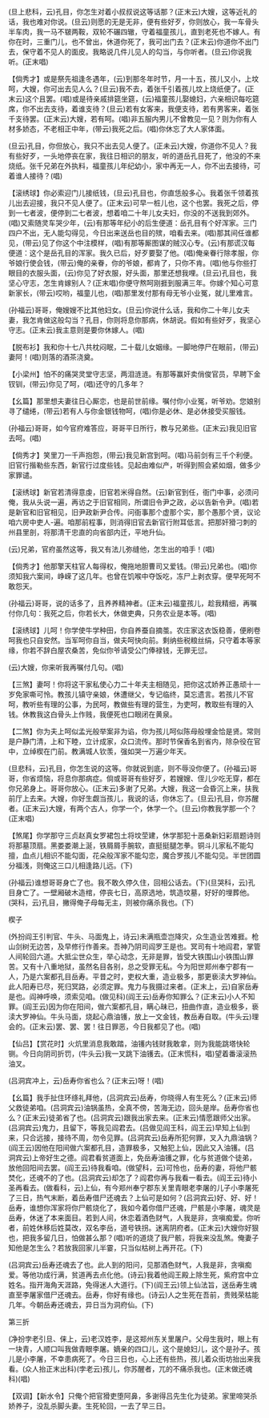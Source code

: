 <!-- { "loadSidebar": true } -->
(旦上悲科，云)孔目，你怎生对着小叔叔说这等话那？(正末云)大嫂，这等近礼的话，我也难对你说。(旦云)则愿的无是无非，便有些好歹，你则放心，我一车骨头半车肉，我一马不皲两鞍，双轮不碾四辙，守着福童孩儿，直到老死也不嫁人。有你在时，三重门儿，也不曾出，休道你死了，我可出门去？(正末云)你道你不出门去，保守着不见人的面皮。我略说几件儿见人的勾当，与你听者。(旦云)你说我听。(正末唱)

【倘秀才】或是祭先祖逢冬遇年，(云)到那冬年时节，月一十五，孩儿又小，上坟呵，大嫂，你可出去见人么？(旦云)我不去，着张千引着孩儿坟上烧纸便了。(正末云)这个且罢。(唱)或是待亲戚排筵坐筵，(云)福童孩儿娶媳妇，六亲相识每吃筵席，你不出去支待，着谁支待？(旦云)若有女客来，我便支待，若有男客来，着张千支待罢。(正末云)大嫂，若有呵。(唱)非五服内男儿不曾教见一见？则为你有人材多娇态，不老相正中年，(带云)我死之后。(唱)你休忘了大人家体面。

(旦云)孔目，你但放心，我只不出去见人便了。(正未云)大嫂，你道你不见人？我有些好歹，一头地停丧在家，我往日相识的朋友，听的道岳孔目死了，他没的不来烧纸。张千兄弟在外执料，福童孩儿年纪幼小，家中再无一人，你不出去接待，可着谁人接待？(唱)

【滚绣球】你必索迎门儿接纸钱，(旦云)孔目也，你直恁般多心。我着张千领着孩儿出去迎接，我只不见人便了。(正末云)可早一桩儿也，这个也罢。我死之后，停到一七者波，便停到二七者波，想着咱二十年儿女夫妇，你没的不送我到郊外。(唱)又索随灵车哭少年，(云)有那等年纪小的后生便道：岳孔目有个好浑家。三门四户不出，无人能勾得见，今日出来送岳也目的殡，咱看去来。(唱)那其间任谁都见，(带云)见了你这个中注模样，(唱)有那等厮图谋的贼汉心专。(云)有那谎汉每便道：这个是岳孔目的浑家。我久已后，好歹要娶了他。(唱)俺亲眷行除孝服，你爷娘行使会钱，(带云)俺的亲眷，你的爷娘，都肯了，只你不肯。(唱)他与你些打眼目的衣服头面，(云)你见了好衣服，好头面，那里还想我哩。(旦云)孔目也，我坚心守志，怎生肯嫁别人？(正末唱)你便守熬呵刚捱到服满三年。你嫁个知心可意新家长，(带云)哎哟，福童儿也，(唱)那里发付那有母无爷小业冤，就儿里难言。

(孙福云)哥哥，俺嫂嫂不比其他妇女。(旦云)你说什么话，我和你二十年儿女夫妻，我怎肯做这般勾当？孔目，你则将息你那病，休胡说。假如有些好歹，我坚心守志。(正末云)我主意则是要你休嫁人。(唱)

【脱布衫】我和你十七八共枕闷眠，二十载儿女姻缘。一脚地停尸在眼前，(带云)妻阿！(唱)则落的酒茶浇奠。

【小梁州】怕不的痛哭灵堂守志坚，两泪涟涟。有那等赢奸卖俏俊官员，早聘下金钗钏，(带云)你见了呵，(唱)还守的几多年？

【幺篇】那里想夫妻往日心厮恋，也是前世前缘。嘱付你小业冤，听爷劝。您娘别寻了缱绻，(带云)若有人与你金银钱物呵，(唱)你是必休、是必休接受买服钱。

(孙福云)哥哥，如今官府难答应，哥哥平日所行，教与兄弟些。(正末云)我见旧官去呵。(唱)

【倘秀才】笑里刀一千声抱怨，(带云)我见新宫到呵。(唱)马前剑有三千个利便。旧官行揩勒些东西，新官行过度些钱。见起由难似产，听得到照会紧如烟，做多少家罪谴。

【滚绣球】新官若清得意虔，旧官若米得自然。(云)新官到任，衙门中事，必须问俺，我从头说一遍，再访之于旧官相同，所谓旧令尹之政，必以告新令尹。(唱)若是新官和旧官相见，旧尹政新尹合传。问衙事那个虚那个实，那个愚那个贤，议论咱六房中吏人-遍。咱那前程事，则消得旧官去新官行附耳低言。把那奸猾刁刺的州县里剖，将那清干忠直的向省部内迁，平地升仙。

(云)兄弟，官府虽然这等，我又有法儿弥缝他，怎生出的咱手！(唱)

【倘秀才】他那擎天柱官人每得权，俺拖地胆曹司又爱钱。(带云)兄弟也。(唱)你须知我六案间，峥嵘了这几年。也曾在饥喉中夺饭吃，冻尸上剥衣穿。便早死呵不敢怨天。

(孙福云)哥哥，说的话多了，且养养精神者。(正末云)福童孩儿，趁我精细，再嘱付你几句：我死之后，你若长大，休做吏典，只务农业是本等。(唱)

【滚绣球】儿呵！你学使牛学种田，你自养蚕自摘茧。农庄家这衣饭稳善，便刷卷呵我也只自安然。当军呵你自当，做夫呵快向前。剩纳些税粮丝绢，只守着本等家缘，你若不辞白屋农桑苦，免似你爷请受公门俸禄钱，无罪无愆。

(云)大嫂，你来听我再嘱付几句。(唱)

【三煞】妻呵！你将这干家私使心力二十年夫主相随见，把你这忒娇养正愚顽十一岁免家嘶可怜。教孩儿镇守亲娘，休遭继父，专记临终，莫忘遗言。若孩儿不官呵，教听些有理的公事，为民呵，教做些有理的营生，为吏呵，教取些有理的入钱。休教我这白骨头上作贱，我便死也口眼闭在黄泉。

【二煞】你为夫上呵似孟光般举案非为谄，你为孩儿呵似陈母般埋金恰是贤。常则是户静门清，上和下睦，立计成家，众口流传。那时节保香名到省内，除杂役在官中，立绰楔在门前。教满城人钦羡，强如哭一万遍少年天。

(旦悲科，云)孔目，你怎生说的这等。你就说到底，则不辱没你便了。(孙福云)哥哥，你省烦恼，将息你那病症。倘或哥哥有些好歹，若嫂嫂、侄儿少吃无穿，都在你兄弟身上。哥哥你放心。(正末云)多谢了兄弟。大嫂，我这一会昏沉上来，扶我前厅上去来。大嫂，你好生觑当孩儿，我说的话，你休忘了。(旦云)孔目，你苏醒者。(正末云)大嫂，有两个古人，你学一个，休学一个。(旦云)你教我学那一个？(正末唱)

【煞尾】你学那守三贞赵真女罗裙包土将坟茔建，休学那犯十恶桑新妇彩扇题诗则将那墓顶扇。黑娄娄潮上涎，铁屑屑手腕软，直挺挺腿怎拳。铜斗儿家私不能勾擅，血点儿相识不能勾面，花朵般浑家不能勾恋，魔合罗孩儿不能勾见。半世团圆分福浅，则俺这三口儿相逢路儿远。(下)

(孙福云)谁想哥哥身亡了也。我不敢久停久住，回相公话去。(下)(旦哭科，云)孔目身亡了。一壁厢破木造棺，停丧七日，高原选地，筑造坟墓，好好的埋葬他。(哭科，云)孔目，撇得俺子母每无主，则被你痛杀我也。(下)

楔子

(外扮阎王引判官、牛头、马面鬼上，诗云)未满瓶壶岂降灾，众生造业苦难捱。枪山剑树无边苦，及早修行作善来。吾神乃阴司阎罗王是也。冥司有十地阎君，掌管人间轮回六道。大抵尘世众生，举心动念，无非是罪，皆受大铁围山小铁围山罪苦。又有十八重地狱，虽然名目各别，总之受罪无私。今为阳世郑州奉宁郡有一人，乃是六案都孔目岳寿。平昔之时，吏权大重，造业极多，那更亵渎大罗神仙。此人阳寿已尽，死归冥路，必须定罪。鬼力与我摄过来者。(正末上，云)自家岳寿是也。阎神呼唤，须索见咱。(做见科)(阎王云)岳寿你知罪么？(正末云)小人不知罪。(阎王云)因为你在阳间，做六案都孔目，瞒心昧已，扭曲作直，造业极多，亵渎大罗神仙。牛头马面，烧起心鼎油镬，放上一文金钱，教岳寿自取。(牛头云)理会的。(正末云)罢、罢、罢！往日罪恶，今日我都见了也。(唱)

【仙吕】【赏花时】火炕里消息我敢踏，油镬内钱财我敢拿，则为我能跳塔快轮铡。今日向阴司折罚，(牛头云)我一叉跳下油镬去。(正末慌科，唱)望着番滚滚热油叉。

(吕洞宾冲上，云)岳寿你省也么？(正末云)呀！(唱)

【幺篇】我手扯住环绦礼拜他，(吕洞宾云)岳寿，你晓得人有生死么？(正末云)师父救徒弟咱。(吕洞宾云)油锅虽热，全真不傍，苦海无边，回头是岸。岳寿你省也么？(正末云)徒弟省了也。(吕洞宾云)跟我出家去来。(正末云)情愿跟师父出家。(吕洞宾云)鬼力，且留下，等我见阎君去。(吕做见阎王科，阎王云)早知上仙到来，只合远接，接待不周，勿令见罪。(吕洞宾云)岳寿所犯何罪，叉入九鼎油锅？(阎王云)因他在阳间做六案都孔目，造罪极多，又触犯上仙，因此又入油镬。(吕洞宾云)上帝好生之德。阎君看贫道面上，免岳寿油镬之罪，化与贫道做个徒弟，放他回阳间去罢。(阎王云)待我看咱。(做望科，云)可怜也，岳寿的妻，将他尸骸焚化，还魂不的了也。(吕洞宾云)却怎了？阎君你再与我看一看去。(阎王云)待小圣再看去。(做看科，云)上仙，有今郑州奉宁郡东关里青眼老李屠的儿子小李屠死了三日，热气末断，着岳寿借尸还魂去？上仙可是如何？(吕洞宾云)好、好、好！岳寿，谁想你浑家将你尸骸烧化了，我如今着你借尸还魂，尸骸是小李屠，魂灵是岳寿，休迷了本来面目。若到人间，休恋着酒色财气，人我是非，贪嗔痴爱。你听者，前姓休移后姓莫改，双名李岳，道号铁拐。迷离阴府者。(正末云)大嫂你好狠也，把我多留几日，怕做甚么那？(唱)听的道烧了我尸骸，将我来没乱煞。俺妻子知他是怎生么？若放我回家儿半霎，只当似枯树上再开花。(下)

(吕洞宾云)岳寿还魂去了也。此人到的阳问，见那酒色财气，人我是非，贪嗔痴爱。等他功成行满，贫道再去点化他。(诗云)我着他阎王殿上除生死，紫府宫中立姓名。指开海角天涯路，免得迷人大道行。(下)(阎王云)领上仙法旨，送岳寿生魂直至李屠家借尸还魂去。岳寿，你好有缘也。(诗云)人之生死在吾前，贵贱荣枯能几年。今朝岳寿还魂去，异日当为洞府仙。(下)

第三折

(净扮孛老引旦、俫上，云)老汉姓李，是这郑州东关里屠户。父母生我时，眼上有一块青，人顺口叫我做青眼李屠。嫡亲的四口儿，这个是媳妇儿，这个是孙子。孩儿是小李屠，不幸患病死了。今日三日也，心上还有些热，孩儿着众街坊抬出来我看。(众人抬正末出科)(孛老云)孩儿，你苏醒者，兀的不痛杀我也。(正末做还魂科)(唱)

【双调】【新水令】只俺个把官猾吏堕阿鼻，多谢得吕先生化为徒弟。家里啼哭杀娇养子，没乱杀脚头妻。生死轮回，一去了早三日。

